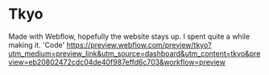# Tkyo
Made with Webflow, hopefully the website stays up. I spent quite a while making it.
'Code' https://preview.webflow.com/preview/tkyo?utm_medium=preview_link&utm_source=dashboard&utm_content=tkyo&preview=eb20802472cdc04de40f987effd6c703&workflow=preview
